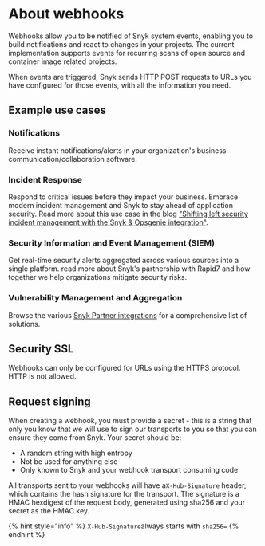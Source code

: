 # About webhooks

Webhooks allow you to be notified of Snyk system events, enabling you to build notifications and react to changes in your projects. The current implementation supports events for recurring scans of open source and container image related projects.

When events are triggered, Snyk sends HTTP POST requests to URLs you have configured for those events, with all the information you need.

## Example use cases

### Notifications

Receive instant notifications/alerts in your organization's business communication/collaboration software.

### Incident Response

Respond to critical issues before they impact your business. Embrace modern incident management and Snyk to stay ahead of application security. Read more about this use case in the blog ["Shifting left security incident management with the Snyk & Opsgenie integration"](https://snyk.io/blog/security-incident-management-snyk-opsgenie-integration/).

### Security Information and Event Management (SIEM)

Get real-time security alerts aggregated across various sources into a single platform. read more about Snyk's partnership with Rapid7 and how together we help organizations mitigate security risks.

### Vulnerability Management and Aggregation

Browse the various [Snyk Partner integrations](../../integrate-with-snyk/vulnerability-management-tools/) for a comprehensive list of solutions.

## Security SSL

Webhooks can only be configured for URLs using the HTTPS protocol. HTTP is not allowed.

## Request signing

When creating a webhook, you must provide a ​secret​ - this is a string that only you know that we will use to sign our transports to you so that you can ensure they come from Snyk. Your secret should be:

* A random string with high entropy
* Not be used for anything else
* Only known to Snyk and your webhook transport consuming code

All transports sent to your webhooks will have a ​`X-Hub-Signature` ​header, which contains the hash signature for the transport. The signature is a HMAC hexdigest of the request body, generated using sha256 and your secret as the HMAC key.

{% hint style="info" %}
`X-Hub-Signature​`always starts with​ `sha256=`
{% endhint %}
